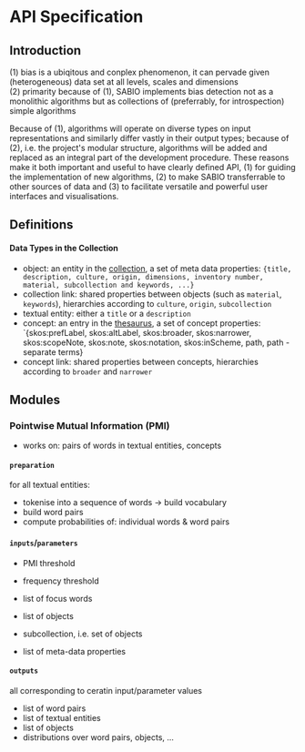 # API Specification


## Introduction

(1) bias is a ubiqitous and conplex phenomenon, it can pervade given (heterogeneous) data set at all levels, scales and dimensions  
(2) primarity because of (1), SABIO implements bias detection not as a monolithic algorithms but as collections of (preferrably, for introspection) simple algorithms  

Because of (1), algorithms will operate on diverse types on input representations and similarly differ vastly in their output types; because of (2), i.e. the project's modular structure, algorithms will be added and replaced as an integral part of the development procedure. These reasons make it both important and useful to have clearly defined API, (1) for guiding the implementation of new algorithms, (2) to make SABIO transferrable to other sources of data and (3) to facilitate versatile and powerful user interfaces and visualisations.




## Definitions

#### Data Types in the Collection

 - object: an entity in the [collection](https://collectie.wereldculturen.nl), a set of meta data properties: `{title, description, culture, origin, dimensions, inventory number, material, subcollection and keywords, ...}`
 - collection link: shared properties between objects (such as `material`, `keywords`), hierarchies according to `culture`, `origin`, `subcollection` 
 - textual entity: either a `title` or a `description`
 - concept: an entry in the [thesaurus](https://collectie.wereldculturen.nl/thesaurus), a set of concept properties: `{skos:prefLabel, skos:altLabel, skos:broader, skos:narrower, skos:scopeNote, skos:note, skos:notation, skos:inScheme, path, path - separate terms}
 - concept link: shared properties between concepts, hierarchies according to `broader` and `narrower`





## Modules


### Pointwise Mutual Information (PMI)

 - works on: pairs of words in textual entities, concepts

#### `preparation`

 for all textual entities:
   - tokenise into a sequence of words -> build vocabulary
   - build word pairs
   - compute probabilities of: individual words & word pairs 

#### `inputs`/`parameters`


 - PMI threshold
 - frequency threshold

 - list of focus words


 - list of objects
 - subcollection, i.e. set of objects
 - list of meta-data properties

 
#### `outputs`

all corresponding to ceratin input/parameter values

 - list of word pairs
 - list of textual entities
 - list of objects
 - distributions over word pairs, objects, ...
 
 
 
 
 
